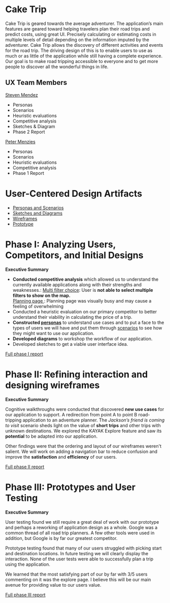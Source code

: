 # Cake Trip

Cake Trip is geared towards the average adventurer. The application’s main features are geared toward helping travelers plan their road trips and predict costs, using great UI. Precisely calculating or estimating costs in multiple levels of detail depending on the information imputed by the adventurer. Cake Trip allows the discovery of different activities and events for the road trip. The driving design of this is to enable users to use as much or as little of the application while still having a complete experience. Our goal is to make road tripping accessible to everyone and to get more people to discover all the wonderful things in life.

## UX Team Members

[Steven Mendez](https://usabilityengineering.github.io/ux-portfolio-MinecraftSt3v3/)
- Personas
- Scenarios
- Heuristic evaluations
- Competitive analysis
- Sketches & Diagram
- Phase 2 Report

[Peter Menzies](https://usabilityengineering.github.io/ux-portfolio-PJMenzies/)
- Personas
- Scenarios
- Heuristic evaluations
- Competitive analysis
- Phase 1 Report


# User-Centered Design Artifacts
* [Personas and Scenarios](personas/)
* [Sketches and Diagrams](sketches/)
* [Wireframes](wireframes/)
* [Prototype](https://xd.adobe.com/view/3c34f33c-9368-4dae-8406-2d9d2a8824bd-6967/)

# Phase I: Analyzing Users, Competitors, and Initial Designs

**Executive Summary**

* **Conducted competitive analysis** which allowed us to understand the currently available applications along with their strengths and weaknesses.:
<u> Multi filter choice</u>: User is **not able to select multiple filters to show on the map.**  
<u> Planning page </u>: Planning page was visually busy and may cause a feeling of overwhelming
* Conducted a heuristic evaluation on our primary competitor to better understand their viability in calculating the price of a trip.
* **Constructed [personas](personas/README.md#personas)** to understand use cases and to put a face to the types of users we will have and put them through [scenarios](personas/README.md#scenarios) to see how they might want to use our application.
* **Developed diagrams** to workshop the workflow of our application.
* Developed sketches to get a viable user interface idea.

[Full phase I report](phaseI/)

# Phase II: Refining interaction and designing wireframes

**Executive Summary**

Cognitive walkthroughs were conducted that discovered **new use cases** for our application to support. A redirection from point A to point B road-tripping application to an adventure planner. The *Jackson’s friend is coming to visit* scenario sheds light on the value of **short trips** and other trips with unknown destinations. We explored the KAYAK Explore feature and saw its **potential** to be adapted into our application.

Other findings were that the ordering and layout of our wireframes weren't salient. We will work on adding a navigation bar to reduce confusion and improve the **satisfaction** and **efficiency** of our users.

[Full phase II report](phaseII/)


# Phase III: Prototypes and User Testing

**Executive Summary**

User testing found we still require a great deal of work with our prototype and perhaps a reworking of application design as a whole. Google was a common thread of all road trip planners. A few other tools were used in addition, but Google is by far our greatest competitor.

Prototype testing found that many of our users struggled with picking start and destination locations. In future testing we will clearly display the interaction. None of the user tests were able to successfully plan a trip using the application.

We learned that the most satisfying part of our by far with 3/5 users commenting on it was the explore page. I believe this will be our main avenue for providing value to our users value.

[Full phase III report](phaseIII/)
